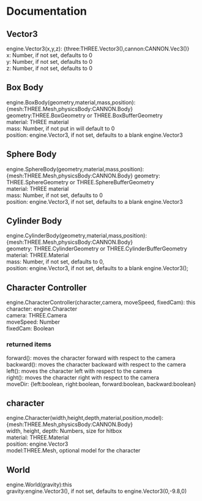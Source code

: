 # Documentation
## Vector3
engine.Vector3(x,y,z): {three:THREE.Vector3(),cannon:CANNON.Vec3()}  
x: Number, if not set, defaults to 0  
y: Number, if not set, defaults to 0  
z: Number, if not set, defaults to 0  
## Box Body
engine.BoxBody(geometry,material,mass,position): {mesh:THREE.Mesh,physicsBody:CANNON.Body}  
geometry:THREE.BoxGeometry or THREE.BoxBufferGeometry  
material: THREE material  
mass: Number, if not put in will default to 0  
position: engine.Vector3, if not set, defaults to a blank engine.Vector3
## Sphere Body
engine.SphereBody(geometry,material,mass,position): {mesh:THREE.Mesh,physicsBody:CANNON.Body}
geometry: THREE.SphereGeometry or THREE.SphereBufferGeometry  
material: THREE material  
mass: Number, if not set, defaults to 0  
position: engine.Vector3, if not set, defaults to a blank engine.Vector3
## Cylinder Body
engine.CylinderBody(geometry,material,mass,position): {mesh:THREE.Mesh,physicsBody:CANNON.Body}  
geometry: THREE.CylinderGeometry or THREE.CylinderBufferGeometry  
material: THREE.Material  
mass: Number, if not set, defaults to 0,  
position: engine.Vector3, if not set, defaults to a blank engine.Vector3();  
## Character Controller
engine.CharacterController(character,camera, moveSpeed, fixedCam): this  
character: engine.Character  
camera: THREE.Camera  
moveSpeed: Number  
fixedCam: Boolean
### returned items
forward(): moves the character forward with respect to the camera  
backward(): moves the character backward with respect to the camera  
left(): moves the character left with respect to the camera  
right(): moves the character right with respect to the camera  
moveDir: {left:boolean, right:boolean, forward:boolean, backward:boolean}
## character
engine.Character(width,height,depth,material,position,model):{mesh:THREE.Mesh,physicsBody:CANNON.Body}  
width, height, depth: Numbers, size for hitbox  
material: THREE.Material  
position: engine.Vector3  
model:THREE.Mesh, optional model for the character
## World
engine.World(gravity):this  
gravity:engine.Vector3(), if not set, defaults to engine.Vector3(0,-9.8,0)
